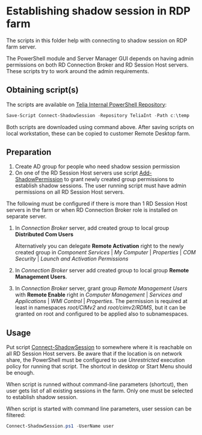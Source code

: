 # Establishing shadow session in RDP farm

The scripts in this folder help with connecting to shadow session on RDP farm
server.

The PowerShell module and Server Manager GUI depends on having admin permissions
on both RD Connection Broker and RD Session Host servers.  These scripts try to
work around the admin requirements.

## Obtaining script(s)

The scripts are available on [Telia Internal PowerShell Repository](https://itwiki.atlassian.teliacompany.net/display/MSC/Powershelli+koodihoidla):

```powershell
Save-Script Connect-ShadowSession -Repository TeliaInt -Path c:\temp
```

Both scripts are downloaded using command above.  After saving scripts on local
workstation, these can be copied to customer Remote Desktop farm.

## Preparation

1. Create AD group for people who need shadow session permission
2. On one of the RD Session Host servers use script [Add-ShadowPermission](Add-ShadowPermission.ps1)
   to grant newly created group permissions to establish shadow sessions.  The
   user running script must have admin permissions on all RD Session Host
   servers.

The following must be configured if there is more than 1 RD Session Host servers
in the farm or when RD Connection Broker role is installed on separate server.

1. In *Connection Broker* server, add created group to local group
   **Distributed Com Users**

   Alternatively you can delegate **Remote Activation** right to the newly created
   group in *Component Services* | *My Computer* | *Properties* |
   *COM Security* | *Launch and Activation Permissions*

2. In *Connection Broker* server add created group to local group
   **Remote Management Users**.
3. In *Connection Broker* server, grant group *Remote Management Users* with
   **Remote Enable** right in *Computer Management* |
   *Services and Applications* | *WMI Control* | *Properties*.  The permission
   is required at least in namespaces *root/CIMv2* and *root/cimv2/RDMS*, but it
   can be granted on root and configured to be applied also to subnamespaces.

## Usage

Put script [Connect-ShadowSession](Connect-ShadowSession.ps1) to somewhere where
it is reachable on all RD Session Host servers.  Be aware that if the location
is on network share, the PowerShell must be configured to use *Unrestricted*
execution policy for running that script.  The shortcut in desktop or Start Menu
should be enough.

When script is runned without command-line parameters (shortcut), then user gets
list of all existing sessions in the farm.  Only one must be selected to
establish shadow session.

When script is started with command line parameters, user session can be
filtered:

```powershell
Connect-ShadowSession.ps1 -UserName user
```
